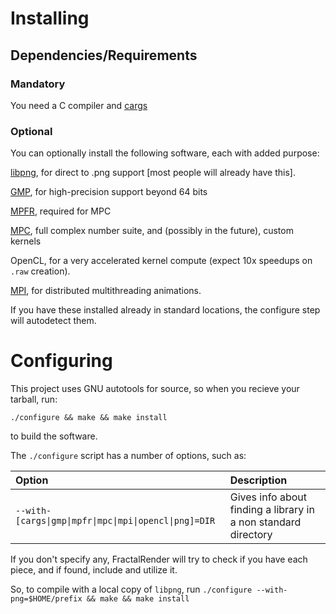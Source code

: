 
# Installing

## Dependencies/Requirements

### Mandatory

You need a C compiler and [cargs](http://chemicaldevelopment.us/cargs)

### Optional

You can optionally install the following software, each with added purpose:

[libpng](http://www.libpng.org/pub/png/libpng.html), for direct to .png support [most people will already have this].

[GMP](https://gmplib.org/), for high-precision support beyond 64 bits

[MPFR](https://mpfr.org/), required for MPC

[MPC](https://http://www.multiprecision.org/), full complex number suite, and (possibly in the future), custom kernels

OpenCL, for a very accelerated kernel compute (expect 10x speedups on `.raw` creation).

[MPI](https://www.open-mpi.org/), for distributed multithreading animations.


If you have these installed already in standard locations, the configure step will autodetect them.

# Configuring

This project uses GNU autotools for source, so when you recieve your tarball, run:

`./configure && make && make install`

to build the software.

The `./configure` script has a number of options, such as:

| Option | Description |
|:------------- |:------------- |
| `--with-[cargs\|gmp\|mpfr\|mpc\|mpi\|opencl\|png]=DIR` | Gives info about finding a library in a non standard directory |


If you don't specify any, FractalRender will try to check if you have each piece, and if found, include and utilize it.


So, to compile with a local copy of `libpng`, run `./configure --with-png=$HOME/prefix && make && make install`



